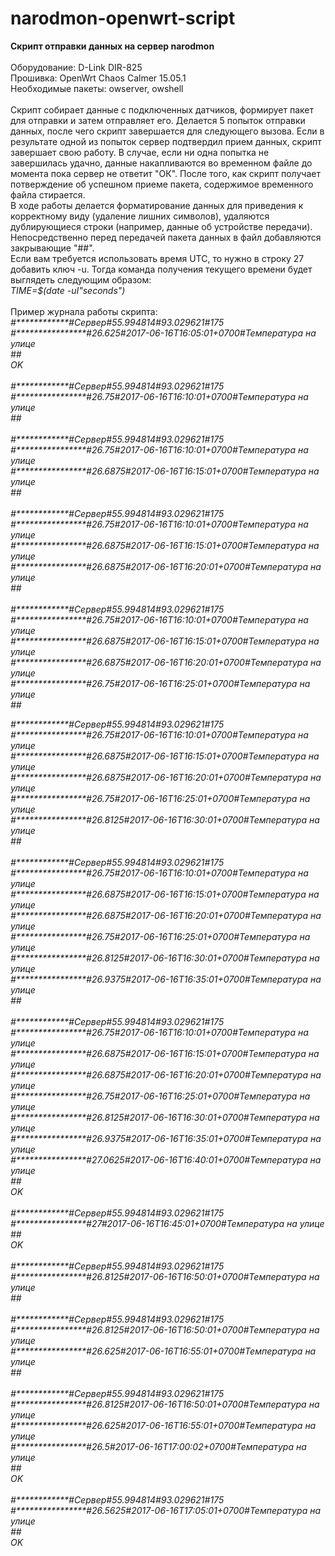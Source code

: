 # narodmon-openwrt-script
<b>Скрипт отправки данных на сервер narodmon</b><br/>
<br/>
Оборудование: D-Link DIR-825<br/>
Прошивка: OpenWrt Chaos Calmer 15.05.1<br/>
Необходимые пакеты: owserver, owshell<br/>
<br/>
Скрипт собирает данные с подключенных датчиков, формирует пакет для отправки и затем отправляет его. Делается 5 попыток отправки данных, после чего скрипт завершается для следующего вызова. Если в результате одной из попыток сервер подтвердил прием данных, скрипт завершает свою работу. В случае, если ни одна попытка не завершилась удачно, данные накапливаются во временном файле до момента пока сервер не ответит "ОК". После того, как скрипт получает потверждение об успешном приеме пакета, содержимое временного файла стирается.<br/>
В ходе работы делается форматирование данных для приведения к корректному виду (удаление лишних символов), удаляются дублирующиеся строки (например, данные об устройстве передачи). Непосредственно перед передачей пакета данных в файл добавляются закрывающие "##".<br/>
Если вам требуется использовать время UTC, то нужно в строку 27 добавить ключ -u. Тогда команда получения текущего времени будет выглядеть следующим образом:<br/>
<i>TIME=$(date -uI"seconds")</i><br/>
<br/>
Пример журнала работы скрипта:<br/><i>
\#\*\*\*\*\*\*\*\*\*\*\*\*\#Сервер\#55.994814\#93.029621\#175<br/>
\#\*\*\*\*\*\*\*\*\*\*\*\*\*\*\*\*\#26.625\#2017-06-16T16:05:01+0700\#Температура на улице<br/>
\#\#<br/>
OK<br/>
<br/>
\#\*\*\*\*\*\*\*\*\*\*\*\*\#Сервер\#55.994814\#93.029621\#175<br/>
\#\*\*\*\*\*\*\*\*\*\*\*\*\*\*\*\*\#26.75\#2017-06-16T16:10:01+0700\#Температура на улице<br/>
\#\#<br/>
<br/>
\#\*\*\*\*\*\*\*\*\*\*\*\*\#Сервер\#55.994814\#93.029621\#175<br/>
\#\*\*\*\*\*\*\*\*\*\*\*\*\*\*\*\*\#26.75\#2017-06-16T16:10:01+0700\#Температура на улице<br/>
\#\*\*\*\*\*\*\*\*\*\*\*\*\*\*\*\*\#26.6875\#2017-06-16T16:15:01+0700\#Температура на улице<br/>
\#\#<br/>
<br/>
\#\*\*\*\*\*\*\*\*\*\*\*\*\#Сервер\#55.994814\#93.029621\#175<br/>
\#\*\*\*\*\*\*\*\*\*\*\*\*\*\*\*\*\#26.75\#2017-06-16T16:10:01+0700\#Температура на улице<br/>
\#\*\*\*\*\*\*\*\*\*\*\*\*\*\*\*\*\#26.6875\#2017-06-16T16:15:01+0700\#Температура на улице<br/>
\#\*\*\*\*\*\*\*\*\*\*\*\*\*\*\*\*\#26.6875\#2017-06-16T16:20:01+0700\#Температура на улице<br/>
\#\#<br/>
<br/>
\#\*\*\*\*\*\*\*\*\*\*\*\*\#Сервер\#55.994814\#93.029621\#175<br/>
\#\*\*\*\*\*\*\*\*\*\*\*\*\*\*\*\*\#26.75\#2017-06-16T16:10:01+0700\#Температура на улице<br/>
\#\*\*\*\*\*\*\*\*\*\*\*\*\*\*\*\*\#26.6875\#2017-06-16T16:15:01+0700\#Температура на улице<br/>
\#\*\*\*\*\*\*\*\*\*\*\*\*\*\*\*\*\#26.6875\#2017-06-16T16:20:01+0700\#Температура на улице<br/>
\#\*\*\*\*\*\*\*\*\*\*\*\*\*\*\*\*\#26.75\#2017-06-16T16:25:01+0700\#Температура на улице<br/>
\#\#<br/>

\#\*\*\*\*\*\*\*\*\*\*\*\*\#Сервер\#55.994814\#93.029621\#175<br/>
\#\*\*\*\*\*\*\*\*\*\*\*\*\*\*\*\*\#26.75\#2017-06-16T16:10:01+0700\#Температура на улице<br/>
\#\*\*\*\*\*\*\*\*\*\*\*\*\*\*\*\*\#26.6875\#2017-06-16T16:15:01+0700\#Температура на улице<br/>
\#\*\*\*\*\*\*\*\*\*\*\*\*\*\*\*\*\#26.6875\#2017-06-16T16:20:01+0700\#Температура на улице<br/>
\#\*\*\*\*\*\*\*\*\*\*\*\*\*\*\*\*\#26.75\#2017-06-16T16:25:01+0700\#Температура на улице<br/>
\#\*\*\*\*\*\*\*\*\*\*\*\*\*\*\*\*\#26.8125\#2017-06-16T16:30:01+0700\#Температура на улице<br/>
\#\#<br/>
<br/>
\#\*\*\*\*\*\*\*\*\*\*\*\*\#Сервер\#55.994814\#93.029621\#175<br/>
\#\*\*\*\*\*\*\*\*\*\*\*\*\*\*\*\*\#26.75\#2017-06-16T16:10:01+0700\#Температура на улице<br/>
\#\*\*\*\*\*\*\*\*\*\*\*\*\*\*\*\*\#26.6875\#2017-06-16T16:15:01+0700\#Температура на улице<br/>
\#\*\*\*\*\*\*\*\*\*\*\*\*\*\*\*\*\#26.6875\#2017-06-16T16:20:01+0700\#Температура на улице<br/>
\#\*\*\*\*\*\*\*\*\*\*\*\*\*\*\*\*\#26.75\#2017-06-16T16:25:01+0700\#Температура на улице<br/>
\#\*\*\*\*\*\*\*\*\*\*\*\*\*\*\*\*\#26.8125\#2017-06-16T16:30:01+0700\#Температура на улице<br/>
\#\*\*\*\*\*\*\*\*\*\*\*\*\*\*\*\*\#26.9375\#2017-06-16T16:35:01+0700\#Температура на улице<br/>
\#\#<br/>
<br/>
\#\*\*\*\*\*\*\*\*\*\*\*\*\#Сервер\#55.994814\#93.029621\#175<br/>
\#\*\*\*\*\*\*\*\*\*\*\*\*\*\*\*\*\#26.75\#2017-06-16T16:10:01+0700\#Температура на улице<br/>
\#\*\*\*\*\*\*\*\*\*\*\*\*\*\*\*\*\#26.6875\#2017-06-16T16:15:01+0700\#Температура на улице<br/>
\#\*\*\*\*\*\*\*\*\*\*\*\*\*\*\*\*\#26.6875\#2017-06-16T16:20:01+0700\#Температура на улице<br/>
\#\*\*\*\*\*\*\*\*\*\*\*\*\*\*\*\*\#26.75\#2017-06-16T16:25:01+0700\#Температура на улице<br/>
\#\*\*\*\*\*\*\*\*\*\*\*\*\*\*\*\*\#26.8125\#2017-06-16T16:30:01+0700\#Температура на улице<br/>
\#\*\*\*\*\*\*\*\*\*\*\*\*\*\*\*\*\#26.9375\#2017-06-16T16:35:01+0700\#Температура на улице<br/>
\#\*\*\*\*\*\*\*\*\*\*\*\*\*\*\*\*\#27.0625\#2017-06-16T16:40:01+0700\#Температура на улице<br/>
\#\#<br/>
OK<br/>
<br/>
\#\*\*\*\*\*\*\*\*\*\*\*\*\#Сервер\#55.994814\#93.029621\#175<br/>
\#\*\*\*\*\*\*\*\*\*\*\*\*\*\*\*\*\#27\#2017-06-16T16:45:01+0700\#Температура на улице<br/>
\#\#<br/>
OK<br/>
<br/>
\#\*\*\*\*\*\*\*\*\*\*\*\*\#Сервер\#55.994814\#93.029621\#175<br/>
\#\*\*\*\*\*\*\*\*\*\*\*\*\*\*\*\*\#26.8125\#2017-06-16T16:50:01+0700\#Температура на улице<br/>
\#\#<br/>
<br/>
\#\*\*\*\*\*\*\*\*\*\*\*\*\#Сервер\#55.994814\#93.029621\#175<br/>
\#\*\*\*\*\*\*\*\*\*\*\*\*\*\*\*\*\#26.8125\#2017-06-16T16:50:01+0700\#Температура на улице<br/>
\#\*\*\*\*\*\*\*\*\*\*\*\*\*\*\*\*\#26.625\#2017-06-16T16:55:01+0700\#Температура на улице<br/>
\#\#<br/>
<br/>
\#\*\*\*\*\*\*\*\*\*\*\*\*\#Сервер\#55.994814\#93.029621\#175<br/>
\#\*\*\*\*\*\*\*\*\*\*\*\*\*\*\*\*\#26.8125\#2017-06-16T16:50:01+0700\#Температура на улице<br/>
\#\*\*\*\*\*\*\*\*\*\*\*\*\*\*\*\*\#26.625\#2017-06-16T16:55:01+0700\#Температура на улице<br/>
\#\*\*\*\*\*\*\*\*\*\*\*\*\*\*\*\*\#26.5\#2017-06-16T17:00:02+0700\#Температура на улице<br/>
\#\#<br/>
OK<br/>
<br/>
\#\*\*\*\*\*\*\*\*\*\*\*\*\#Сервер\#55.994814\#93.029621\#175<br/>
\#\*\*\*\*\*\*\*\*\*\*\*\*\*\*\*\*\#26.5625\#2017-06-16T17:05:01+0700\#Температура на улице<br/>
\#\#<br/>
OK<br/>
</i>
